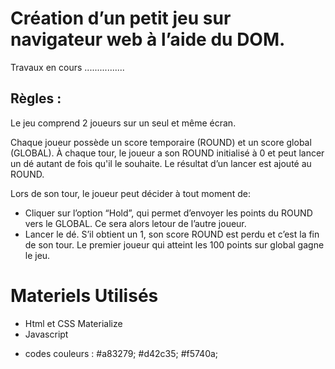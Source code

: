 # Création d’un petit jeu sur navigateur web à l’aide du DOM.

Travaux en cours ................

## Règles :

Le jeu comprend 2 joueurs sur un seul et même écran.

Chaque joueur possède un score temporaire (ROUND) et un score global (GLOBAL). 
À chaque tour, le joueur a son ROUND initialisé à 0 et peut lancer un dé autant de fois qu'il le souhaite. 
Le résultat d’un lancer est ajouté au ROUND.

Lors de son tour, le joueur peut décider à tout moment de: 

- Cliquer sur l’option “Hold”, qui permet d’envoyer les points du ROUND vers le GLOBAL. Ce sera alors letour de l’autre joueur.
- Lancer le dé. S’il obtient un 1, son score ROUND est perdu et c’est la fin de son tour.
Le premier joueur qui atteint les 100 points sur global gagne le jeu.

# Materiels Utilisés

* Html et CSS Materialize
* Javascript

- codes couleurs : #a83279; #d42c35; #f5740a; 